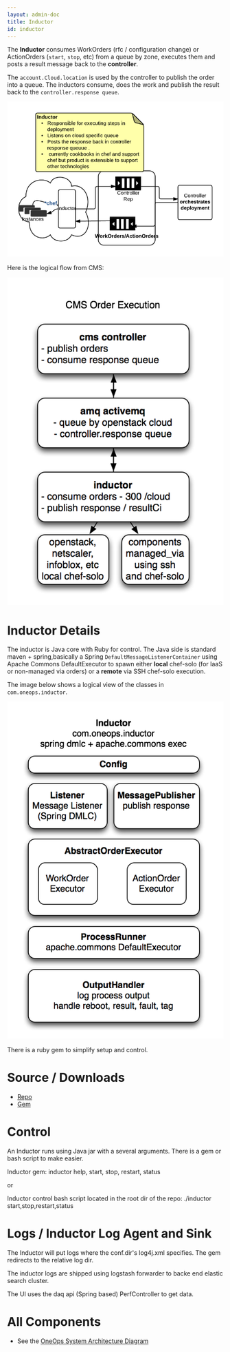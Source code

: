 ```yaml
---
layout: admin-doc
title: Inductor
id: inductor
---
```


The **Inductor** consumes WorkOrders (rfc / configuration change) or ActionOrders
(`start`, `stop`, etc) from a queue by zone, executes them and posts a result
message back to the **controller**.

The `account.Cloud.location` is used by the controller to publish the order into a queue.  The inductors consume,
does the work and publish the result back to the `controller.response queue`.

![Inductor controller](/assets/docs/local/images/inductor-controller.png)

Here is the logical flow from CMS:

![CMS order execution](/assets/docs/local/images/cms-order-execution.png)

# Inductor Details

The inductor is Java core with Ruby for control.  The Java side is standard maven + spring,basically a Spring `DefaultMessageListenerContainer` using Apache Commons DefaultExecutor
to spawn either **local** chef-solo (for IaaS or non-managed via orders) or a **remote**
via SSH chef-solo execution.

The image below shows a logical view of the classes in `com.oneops.inductor`.

![Inductor WorkOrder Executor ](/assets/docs/local/images/inductor.png)


There is a ruby gem to simplify setup and control.

# Source / Downloads

* [Repo](https://github.com/oneops/inductor)
* [Gem](https://github.com/oneops/oneops-admin)

# Control

An Inductor runs using Java jar with a several arguments. There is a gem or bash script to make easier.

Inductor gem: inductor help, start, stop, restart, status

or

Inductor control bash script located in the root dir of the repo: ./inductor start,stop,restart,status

# Logs / Inductor Log Agent and Sink

The Inductor will put logs where the conf.dir's log4j.xml specifies. The gem redirects to the relative log dir.

The inductor logs are shipped using logstash forwarder to backe end elastic search cluster.

The UI uses the daq api (Spring based) PerfController to get data.

# All Components

* See the <a href="/documtentation/admin/key-concepts/index.html">OneOps System Architecture Diagram</a>

